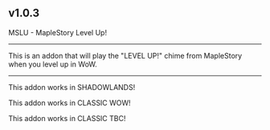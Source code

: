 v1.0.3
 ------------------------------

MSLU - MapleStory Level Up!

 ------------------------------

This is an addon that will play the "LEVEL UP!" chime from MapleStory when you level up in WoW.

 ------------------------------

This addon works in SHADOWLANDS!

This addon works in CLASSIC WOW!

This addon works in CLASSIC TBC!
